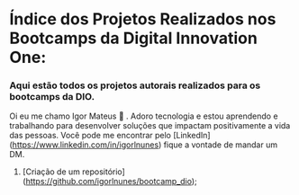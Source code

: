 # Índice dos Projetos Realizados nos Bootcamps da Digital Innovation One:

### Aqui estão todos os projetos autorais realizados para os bootcamps da DIO.

Oi eu me chamo Igor Mateus :wave: . Adoro tecnologia e estou aprendendo e trabalhando para desenvolver soluções que impactam positivamente a vida das pessoas. Você pode me encontrar pelo [LinkedIn] (https://www.linkedin.com/in/igorlnunes) fique a vontade de mandar um DM.

1) [Criação de um repositório] (https://github.com/igorlnunes/bootcamp_dio);